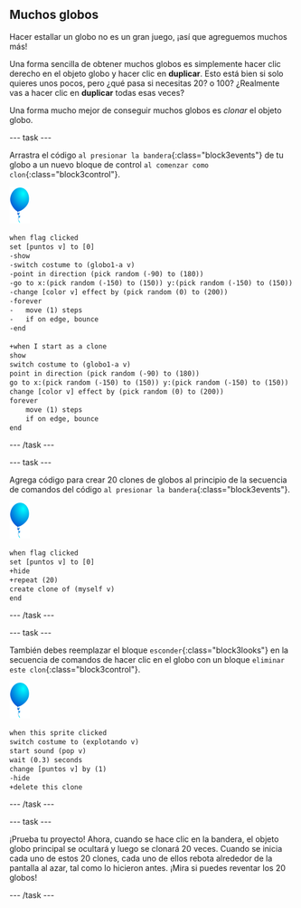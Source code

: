 ## Muchos globos

Hacer estallar un globo no es un gran juego, ¡así que agreguemos muchos más!

Una forma sencilla de obtener muchos globos es simplemente hacer clic derecho en el objeto globo y hacer clic en **duplicar**. Esto está bien si solo quieres unos pocos, pero ¿qué pasa si necesitas 20? o 100? ¿Realmente vas a hacer clic en **duplicar** todas esas veces?

Una forma mucho mejor de conseguir muchos globos es _clonar_ el objeto globo.

--- task ---

Arrastra el código `al presionar la bandera`{:class="block3events"} de tu globo a un nuevo bloque de control `al comenzar como clon`{:class="block3control"}.

![objeto globo](images/balloon-sprite.png)

```blocks3
when flag clicked
set [puntos v] to [0]
-show
-switch costume to (globo1-a v)
-point in direction (pick random (-90) to (180))
-go to x:(pick random (-150) to (150)) y:(pick random (-150) to (150))
-change [color v] effect by (pick random (0) to (200))
-forever
-   move (1) steps
-   if on edge, bounce
-end

+when I start as a clone
show
switch costume to (globo1-a v)
point in direction (pick random (-90) to (180))
go to x:(pick random (-150) to (150)) y:(pick random (-150) to (150))
change [color v] effect by (pick random (0) to (200))
forever
    move (1) steps
    if on edge, bounce
end
```

--- /task ---

--- task ---

Agrega código para crear 20 clones de globos al principio de la secuencia de comandos del código `al presionar la bandera`{:class="block3events"}.

![objeto globo](images/balloon-sprite.png)

```blocks3
when flag clicked
set [puntos v] to [0]
+hide
+repeat (20)
create clone of (myself v)
end
```

--- /task ---

--- task ---

También debes reemplazar el bloque `esconder`{:class="block3looks"} en la secuencia de comandos de hacer clic en el globo con un bloque `eliminar este clon`{:class="block3control"}.

![objeto globo](images/balloon-sprite.png)

```blocks3
when this sprite clicked
switch costume to (explotando v)
start sound (pop v)
wait (0.3) seconds
change [puntos v] by (1)
-hide
+delete this clone
```

--- /task ---


--- task ---

¡Prueba tu proyecto! Ahora, cuando se hace clic en la bandera, el objeto globo principal se ocultará y luego se clonará 20 veces. Cuando se inicia cada uno de estos 20 clones, cada uno de ellos rebota alrededor de la pantalla al azar, tal como lo hicieron antes. ¡Mira si puedes reventar los 20 globos!

--- /task ---

